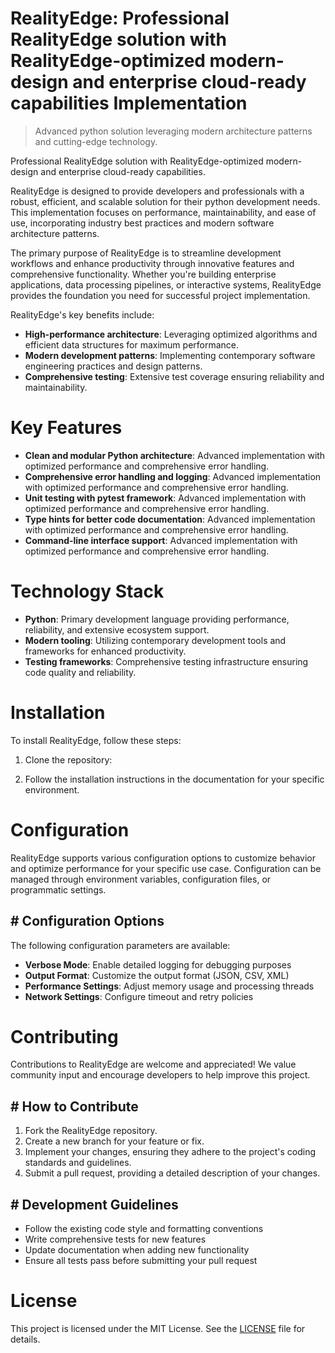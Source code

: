 <!-- fallback_RealityEdge_20250803161254_64793 -->

# RealityEdge: Professional RealityEdge solution with RealityEdge-optimized modern-design and enterprise cloud-ready capabilities Implementation
> Advanced python solution leveraging modern architecture patterns and cutting-edge technology.

Professional RealityEdge solution with RealityEdge-optimized modern-design and enterprise cloud-ready capabilities.

RealityEdge is designed to provide developers and professionals with a robust, efficient, and scalable solution for their python development needs. This implementation focuses on performance, maintainability, and ease of use, incorporating industry best practices and modern software architecture patterns.

The primary purpose of RealityEdge is to streamline development workflows and enhance productivity through innovative features and comprehensive functionality. Whether you're building enterprise applications, data processing pipelines, or interactive systems, RealityEdge provides the foundation you need for successful project implementation.

RealityEdge's key benefits include:

* **High-performance architecture**: Leveraging optimized algorithms and efficient data structures for maximum performance.
* **Modern development patterns**: Implementing contemporary software engineering practices and design patterns.
* **Comprehensive testing**: Extensive test coverage ensuring reliability and maintainability.

# Key Features

* **Clean and modular Python architecture**: Advanced implementation with optimized performance and comprehensive error handling.
* **Comprehensive error handling and logging**: Advanced implementation with optimized performance and comprehensive error handling.
* **Unit testing with pytest framework**: Advanced implementation with optimized performance and comprehensive error handling.
* **Type hints for better code documentation**: Advanced implementation with optimized performance and comprehensive error handling.
* **Command-line interface support**: Advanced implementation with optimized performance and comprehensive error handling.

# Technology Stack

* **Python**: Primary development language providing performance, reliability, and extensive ecosystem support.
* **Modern tooling**: Utilizing contemporary development tools and frameworks for enhanced productivity.
* **Testing frameworks**: Comprehensive testing infrastructure ensuring code quality and reliability.

# Installation

To install RealityEdge, follow these steps:

1. Clone the repository:


2. Follow the installation instructions in the documentation for your specific environment.

# Configuration

RealityEdge supports various configuration options to customize behavior and optimize performance for your specific use case. Configuration can be managed through environment variables, configuration files, or programmatic settings.

## # Configuration Options

The following configuration parameters are available:

* **Verbose Mode**: Enable detailed logging for debugging purposes
* **Output Format**: Customize the output format (JSON, CSV, XML)
* **Performance Settings**: Adjust memory usage and processing threads
* **Network Settings**: Configure timeout and retry policies

# Contributing

Contributions to RealityEdge are welcome and appreciated! We value community input and encourage developers to help improve this project.

## # How to Contribute

1. Fork the RealityEdge repository.
2. Create a new branch for your feature or fix.
3. Implement your changes, ensuring they adhere to the project's coding standards and guidelines.
4. Submit a pull request, providing a detailed description of your changes.

## # Development Guidelines

* Follow the existing code style and formatting conventions
* Write comprehensive tests for new features
* Update documentation when adding new functionality
* Ensure all tests pass before submitting your pull request

# License

This project is licensed under the MIT License. See the [LICENSE](https://github.com/AbdullahRashid133/RealityEdge/blob/main/LICENSE) file for details.
